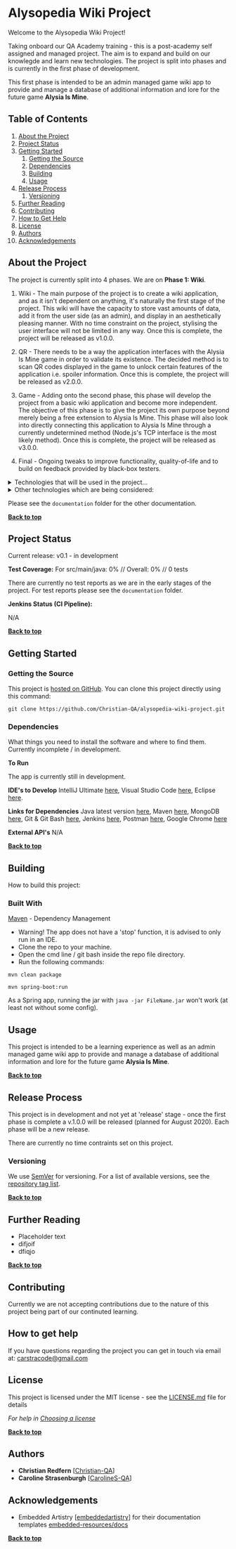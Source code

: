 # Alysopedia Wiki Project

Welcome to the Alysopedia Wiki Project!

Taking onboard our QA Academy training - this is a post-academy self assigned and managed project. The aim is to expand and build on our knowlegde and learn new technologies. The project is split into phases and is currently in the first phase of development.

This first phase is intended to be an admin managed game wiki app to provide and manage a database of additional information and lore for the future game **Alysia Is Mine**.

## Table of Contents
1. [About the Project](#about-the-project)
1. [Project Status](#project-status)
1. [Getting Started](#getting-started)
    1. [Getting the Source](#getting-the-source)
    1. [Dependencies](#dependencies)
    1. [Building](#building)
    1. [Usage](#usage)
1. [Release Process](#release-process)
    1. [Versioning](#versioning)
1. [Further Reading](#further-reading)
1. [Contributing](#contributing)
1. [How to Get Help](#how-to-get-help)
1. [License](#license)
1. [Authors](#authors)
1. [Acknowledgements](#acknowledgements)

## About the Project

The project is currently split into 4 phases. We are on **Phase 1: Wiki**.

1. Wiki - The main purpose of the project is to create a wiki application, and as it isn't dependent on anything, it's naturally the first stage of the project. This wiki will have the capacity to store vast amounts of data, add it from the user side (as an admin), and display in an aesthetically pleasing manner. With no time constraint on the project, stylising the user interface will not be limited in any way. Once this is complete, the project will be released as v1.0.0.

2. QR - There needs to be a way the application interfaces with the Alysia Is Mine game in order to validate its existence. The decided method is to scan QR codes displayed in the game to unlock certain features of the application i.e. spoiler information. Once this is complete, the project will be released as v2.0.0.

3. Game - Adding onto the second phase, this phase will develop the project from a basic wiki application and become more independent. The objective of this phase is to give the project its own purpose beyond merely being a free extension to Alysia Is Mine. This phase will also look into directly connecting this application to Alysia Is Mine through a currently undetermined method (Node.js's TCP interface is the most likely method). Once this is complete, the project will be released as v3.0.0.

4. Final - Ongoing tweaks to improve functionality, quality-of-life and to build on feedback provided by black-box testers.


<details>
<summary>Technologies that will be used in the project...</summary>

- Version Control System: Git 
- Source Code Management: GitHub 
- Kanban Board: GitHub Boards  
- Database Management System: MongoDB (local for now)
- Back-End Programming Language: Java 
- API Development Platform: Spring  
- Front-End Web Technologies: HTML, CSS, JavaScript, Axios
- Build Tool: Maven 
- Unit Testing: Junit / TestNG, Mockito 
- Integration Testing: Cucumber-Selenium 
- Test Reporting: Surefire / ExtentReports 
- CI Server: Jenkins 
- Static Analysis: SonarQube

</details>

<details>
<summary>Other technologies which are being considered:</summary>

Front-End Web Technologies: Phaser, React
Security Technologies: Spring Security, bcrypt
Cloud Technology: AWS / Azure
Load Testing: JMeter
Other: GameMaker Studios 2, Node.js

</details>

Please see the `documentation` folder for the other documentation.


**[Back to top](#table-of-contents)**

## Project Status 
Current release: v0.1 - in development

**Test Coverage:** For src/main/java: 0% // Overall: 0% // 0 tests

There are currently no test reports as we are in the early stages of the project.
For test reports please see the `documentation` folder.

**Jenkins Status (CI Pipeline):**

N/A


**[Back to top](#table-of-contents)**

## Getting Started

### Getting the Source

This project is [hosted on GitHub](https://github.com/Christian-QA/alysopedia-wiki-project). You can clone this project directly using this command:

```
git clone https://github.com/Christian-QA/alysopedia-wiki-project.git
```
### Dependencies
What things you need to install the software and where to find them. Currently incomplete / in development.

**To Run**

The app is currently still in development.

**IDE's to Develop**
IntelliJ Ultimate [here](https://www.jetbrains.com/idea/download/#section=windows),
Visual Studio Code [here](https://code.visualstudio.com/Download),
Eclipse [here](https://www.eclipse.org/downloads/).

**Links for Dependencies**
Java latest version [here](https://www.oracle.com/java/technologies/javase-downloads.html#JDK14),
Maven [here](https://maven.apache.org/),
MongoDB [here](https://www.mongodb.com/what-is-mongodb),
Git & Git Bash [here](https://git-scm.com/downloads),
Jenkins [here](https://jenkins.io/download/),
Postman [here](https://www.postman.com/downloads/),
Google Chrome [here](https://www.google.com/chrome/)

**External API's**
N/A

**[Back to top](#table-of-contents)**
## Building

How to build this project: 

### Built With

[Maven](https://maven.apache.org/) - Dependency Management

* Warning! The app does not have a 'stop' function, it is advised to only run in an IDE.
* Clone the repo to your machine.
* Open the cmd line / git bash inside the repo file directory.
* Run the following commands:

``` mvn clean package ```

``` mvn spring-boot:run ```

As a Spring app, running the jar with `java -jar FileName.jar` won't work (at least not without some config).

<!--
### Running the tests

The easiest way to run all our existing tests is to right click on `test/java/com.qa.alysopedia` in your IDE and select `Run tests in 'com.qa.alysopedia'` or `Run tests in 'com.qa.alysopedia' with Coverage`

![Run All Tests](https://i.imgur.com/RSGswss.png)

**[Back to top](#table-of-contents)**

#### User acceptance Tests (with Selenium)
Selenium uses the `chromedriver.exe` to run automated tests mocking use of the front-end. You should check that the driver you use matches your version of chrome. Get versions [here](http://chromedriver.chromium.org/).

We have included the `extent-report.xml` and dependencies required to get easy to read test reports in the form of html files.

There are examples of the tests in this project. You can run them like you would run unit tests.

Or take a look at this [selenium-testing](https://github.com/CarolineS-QA/selenium-testing) repo which has other examples.

#### Static analysis
Sonarqube is used for static analysis. We used it to see how well my code conformed to an industry standard, the amount of coverage for my tests, and also highlighting bugs and security warnings.

```
mvn clean package
sonar:sonar -Dsonar.host.url=http://YourVMForSonarQubeIP:PORT/ -Dsonar.login.admin=admin -Dsonar.password=admin
```
![SonarQube example](https://i.imgur.com/zFF3c7m.png)

**[Back to top](#table-of-contents)**
## Installation

Installing Demo

How to get a development environment running:

* Clone the repo to your machine. (fork it first if you want to make changes for yourself).
* Open git bash (git should already be initalised if you clone it otherwise use `git init`).
* It's recommended that you start making changes on a new branch `git checkout -b NAME-OF-YOUR-BRANCH`
* Open as an existing maven project in the IDE of your choice
* You'll probably want to check the **application.properties** file in `src/main/resources` first
* You can change the database connection details and port the web app is hosted on here
* Once configured, you can start developing!
* Find the `App` file in `src/main/java/com.qa.alysopedia`
* There should be an option to `run` the application


Example of getting some data out of the system with Postman:

![Postman createUser](https://i.imgur.com/xerOh0B.jpg)

On localhost:8181 page:
![Development web interface](https://i.imgur.com/kHuocmT.jpg)



Remember you can `Ctrl + Shift + I` to inspect and reach the developer's console.

**[Back to top](#table-of-contents)**
-->

## Usage

This project is intended to be a learning experience as well as an admin managed game wiki app to provide and manage a database of additional information and lore for the future game **Alysia Is Mine**.

**[Back to top](#table-of-contents)**

## Release Process

This project is in development and not yet at 'release' stage - once the first phase is complete a v.1.0.0 will be released (planned for August 2020). Each phase will be a new release.

There are currently no time contraints set on this project.

### Versioning

We use [SemVer](http://semver.org/) for versioning. For a list of available versions, see the [repository tag list](https://github.com/Christian-QA/alysopedia-wiki-project/tags).

**[Back to top](#table-of-contents)**

## Further Reading
- Placeholder text
- difjoif
- dfiqjo

**[Back to top](#table-of-contents)**

## Contributing

Currently we are not accepting contributions due to the nature of this project being part of our continuted learning.

<!-- Please review [CONTRIBUTING.md](docs/CONTRIBUTING.md) for details on our code of conduct and development process (this is currently in development). -->

## How to get help

If you have questions regarding the project you can get in touch via email at: carstracode@gmail.com

## License

This project is licensed under the MIT license - see the [LICENSE.md](LICENSE.md) file for details 

*For help in [Choosing a license](https://choosealicense.com/)*

**[Back to top](#table-of-contents)**

## Authors

* **Christian Redfern** [[Christian-QA](https://github.com/Christian-QA)]
* **Caroline Strasenburgh** [[CarolineS-QA](https://github.com/CarolineS-QA)]
<!--
* **Felix Marley** [[Femarleycode](https://github.com/Femarleycode)]
* **Luke Smyth-osbourne** [[sosbourneQA](https://github.com/sosbourneQA)]
-->

## Acknowledgements

* Embedded Artistry [[embeddedartistry](https://github.com/embeddedartistry)] for their documentation templates [embedded-resources/docs](https://github.com/embeddedartistry/embedded-resources/tree/master/docs)

**[Back to top](#table-of-contents)**

